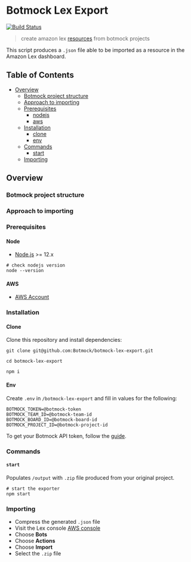 # Botmock Lex Export

[![Build Status](https://dev.azure.com/botmock/botmock-lex-exporter/_apis/build/status/Botmock.botmock-lex-export?branchName=master)](https://dev.azure.com/botmock/botmock-lex-exporter/_build/latest?definitionId=7&branchName=master)

> create amazon lex [resources](https://docs.aws.amazon.com/IAM/latest/UserGuide/list_amazonlex.html#amazonlex-resources-for-iam-policies) from botmock projects

This script produces a `.json` file able to be imported as a resource in the Amazon Lex dashboard.

## Table of Contents

* [Overview](#overview)
  * [Botmock project structure](#botmock-project-structure)
  * [Approach to importing](#approach-to-importing)
  * [Prerequisites](#prerequisites)
    * [nodejs](#nodejs)
    * [aws](#aws)
  * [Installation](#installation)
    * [clone](#clone)
    * [env](#env)
  * [Commands](#commands)
    * [start](#start)
  * [Importing](#importing)

## Overview

### Botmock project structure

### Approach to importing

### Prerequisites

#### Node

- [Node.js](https://nodejs.org/en/) >= 12.x

```shell
# check nodejs version
node --version
```

#### AWS

- [AWS Account](https://console.aws.amazon.com/console/home)

### Installation

#### Clone

Clone this repository and install dependencies:

```shell
git clone git@github.com:Botmock/botmock-lex-export.git

cd botmock-lex-export

npm i
```

#### Env

Create `.env` in `/botmock-lex-export` and fill in values for the following:

```shell
BOTMOCK_TOKEN=@botmock-token
BOTMOCK_TEAM_ID=@botmock-team-id
BOTMOCK_BOARD_ID=@botmock-board-id
BOTMOCK_PROJECT_ID=@botmock-project-id
```

To get your Botmock API token, follow the [guide](http://help.botmock.com/en/articles/2334581-developer-api).

### Commands

#### `start`

Populates `/output` with `.zip` file produced from your original project.

```shell
# start the exporter
npm start
```

### Importing

- Compress the generated `.json` file
- Visit the Lex console [AWS console](https://console.aws.amazon.com/lex/)
- Choose **Bots**
- Choose **Actions**
- Choose **Import**
- Select the `.zip` file
